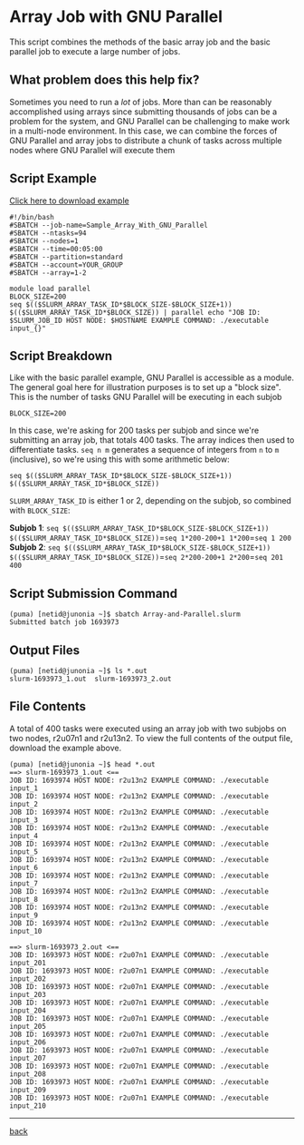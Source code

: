 # Array Job with GNU Parallel
This script combines the methods of the basic array job and the basic parallel job to execute a large number of jobs.

## What problem does this help fix? 
Sometimes you need to run a *lot* of jobs. More than can be reasonably accomplished using arrays since submitting thousands of jobs can be a problem for the system, and GNU Parallel can be challenging to make work in a multi-node environment. In this case, we can combine the forces of GNU Parallel and array jobs to distribute a chunk of tasks across multiple nodes where GNU Parallel will execute them

## Script Example
[Click here to download example](Array-and-Parallel.tar.gz)
```
#!/bin/bash
#SBATCH --job-name=Sample_Array_With_GNU_Parallel
#SBATCH --ntasks=94
#SBATCH --nodes=1                    
#SBATCH --time=00:05:00   
#SBATCH --partition=standard
#SBATCH --account=YOUR_GROUP
#SBATCH --array=1-2

module load parallel
BLOCK_SIZE=200
seq $(($SLURM_ARRAY_TASK_ID*$BLOCK_SIZE-$BLOCK_SIZE+1)) $(($SLURM_ARRAY_TASK_ID*$BLOCK_SIZE)) | parallel echo "JOB ID: $SLURM_JOB_ID HOST NODE: $HOSTNAME EXAMPLE COMMAND: ./executable input_{}"
```

## Script Breakdown
Like with the basic parallel example, GNU Parallel is accessible as a module. The general goal here for illustration purposes is to set up a "block size". This is the number of tasks GNU Parallel will be executing in each subjob
```
BLOCK_SIZE=200
```
In this case, we're asking for 200 tasks per subjob and since we're submitting an array job, that totals 400 tasks. The array indices then used to differentiate tasks. ```seq n m``` generates a sequence of integers from ```n``` to ```m``` (inclusive), so we're using this with some arithmetic below:
```
seq $(($SLURM_ARRAY_TASK_ID*$BLOCK_SIZE-$BLOCK_SIZE+1)) $(($SLURM_ARRAY_TASK_ID*$BLOCK_SIZE))
```

```SLURM_ARRAY_TASK_ID``` is either 1 or 2, depending on the subjob, so combined with ```BLOCK_SIZE```:

**Subjob 1**: ```seq $(($SLURM_ARRAY_TASK_ID*$BLOCK_SIZE-$BLOCK_SIZE+1)) $(($SLURM_ARRAY_TASK_ID*$BLOCK_SIZE))```=```seq 1*200-200+1 1*200```=```seq 1 200```
**Subjob 2**: ```seq $(($SLURM_ARRAY_TASK_ID*$BLOCK_SIZE-$BLOCK_SIZE+1)) $(($SLURM_ARRAY_TASK_ID*$BLOCK_SIZE))```=```seq 2*200-200+1 2*200```=```seq 201 400```

## Script Submission Command
```
(puma) [netid@junonia ~]$ sbatch Array-and-Parallel.slurm 
Submitted batch job 1693973
```

## Output Files
```
(puma) [netid@junonia ~]$ ls *.out
slurm-1693973_1.out  slurm-1693973_2.out
```

## File Contents
A total of 400 tasks were executed using an array job with two subjobs on two nodes, r2u07n1 and r2u13n2. To view the full contents of the output file, download the example above. 
```
(puma) [netid@junonia ~]$ head *.out
==> slurm-1693973_1.out <==
JOB ID: 1693974 HOST NODE: r2u13n2 EXAMPLE COMMAND: ./executable input_1
JOB ID: 1693974 HOST NODE: r2u13n2 EXAMPLE COMMAND: ./executable input_2
JOB ID: 1693974 HOST NODE: r2u13n2 EXAMPLE COMMAND: ./executable input_3
JOB ID: 1693974 HOST NODE: r2u13n2 EXAMPLE COMMAND: ./executable input_4
JOB ID: 1693974 HOST NODE: r2u13n2 EXAMPLE COMMAND: ./executable input_5
JOB ID: 1693974 HOST NODE: r2u13n2 EXAMPLE COMMAND: ./executable input_6
JOB ID: 1693974 HOST NODE: r2u13n2 EXAMPLE COMMAND: ./executable input_7
JOB ID: 1693974 HOST NODE: r2u13n2 EXAMPLE COMMAND: ./executable input_8
JOB ID: 1693974 HOST NODE: r2u13n2 EXAMPLE COMMAND: ./executable input_9
JOB ID: 1693974 HOST NODE: r2u13n2 EXAMPLE COMMAND: ./executable input_10

==> slurm-1693973_2.out <==
JOB ID: 1693973 HOST NODE: r2u07n1 EXAMPLE COMMAND: ./executable input_201
JOB ID: 1693973 HOST NODE: r2u07n1 EXAMPLE COMMAND: ./executable input_202
JOB ID: 1693973 HOST NODE: r2u07n1 EXAMPLE COMMAND: ./executable input_203
JOB ID: 1693973 HOST NODE: r2u07n1 EXAMPLE COMMAND: ./executable input_204
JOB ID: 1693973 HOST NODE: r2u07n1 EXAMPLE COMMAND: ./executable input_205
JOB ID: 1693973 HOST NODE: r2u07n1 EXAMPLE COMMAND: ./executable input_206
JOB ID: 1693973 HOST NODE: r2u07n1 EXAMPLE COMMAND: ./executable input_207
JOB ID: 1693973 HOST NODE: r2u07n1 EXAMPLE COMMAND: ./executable input_208
JOB ID: 1693973 HOST NODE: r2u07n1 EXAMPLE COMMAND: ./executable input_209
JOB ID: 1693973 HOST NODE: r2u07n1 EXAMPLE COMMAND: ./executable input_210
```
*****
[back](../)
